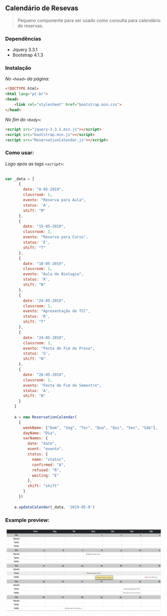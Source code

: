 ## Calendário de Resevas

> Pequeno componente para ser usado como consulta para calendário de reservas.

### **Dependências**

 - Jquery 3.3.1
 - Bootstrap 4.1.3

### **Instalação**


*No `<head>` da página:*

```html
<!DOCTYPE html>
<html lang="pt-br">
<head>
    <link rel="stylesheet" href="bootstrap.min.css">
</head>
```

*No fim do `<body>`:*

```html
<script src="jquery-3.3.1.min.js"></script>
<script src="bootstrap.min.js"></script>
<script src="ReservationCalendar.js"></script>
```

### **Como usar:**

*Logo após as tags `<script>`:*

```js

var _data = [
      {
        date: "8-05-2019",
        classroom: 1,
        evento: "Reserva para Aula",
        status: 'A',
        shift: "M"
      },
      {
        date: "15-05-2019",
        classroom: 1,
        evento: "Reserva para Curso",
        status: 'E',
        shift: "T"
      },
      {
        date: "18-05-2019",
        classroom: 1,
        evento: "Aula de Biologia",
        status: 'R',
        shift: "N"
      },
      {
        date: "24-05-2019",
        classroom: 1,
        evento: "Apresentação de TCC",
        status: 'R',
        shift: "T"
      },
      {
        date: "24-05-2019",
        classroom: 1,
        evento: "Festa de Fim de Prova",
        status: 'G',
        shift: "N"
      },
      {
        date: "28-05-2019",
        classroom: 1,
        evento: "Festa de Fim de Semestre",
        status: 'A',
        shift: "N"
      }
    ]

    a = new ReservationCalendar(
      {
        weekName: ["Dom", "Seg", "Ter", "Qua", "Qui", "Sex", "Sáb"],
        dayName: "Dia",
        varNames: {
          date: "date",
          event: "evento",
          status: {
            name: "status",
            confirmed: "A",
            refused: "R",
            waiting: "E"
          },
          shift: "shift"
        }
      })

    a.updateCalendar(_data, '2019-05-0')

```

### Example preview:

![Image](image.png)